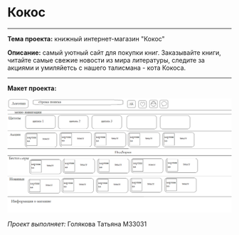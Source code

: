 # Кокос
___
**Тема проекта:** книжный интернет-магазин "Кокос"

**Описание:** самый уютный сайт для покупки книг. Заказывайте книги, читайте самые свежие новости из мира литературы, следите за акциями и умиляйетсь с нашего талисмана - кота Кокоса.
___
**Макет проекта:**

![](Макет.png)

*Проект выполняет:* Голякова Татьяна М33031